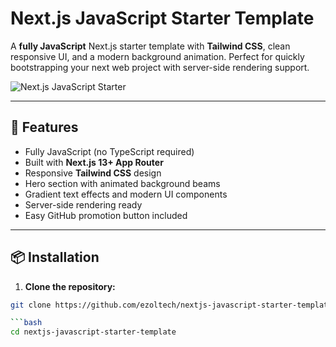 # Next.js JavaScript Starter Template

A **fully JavaScript** Next.js starter template with **Tailwind CSS**, clean responsive UI, and a modern background animation. Perfect for quickly bootstrapping your next web project with server-side rendering support.

![Next.js JavaScript Starter](https://via.placeholder.com/800x300?text=Next.js+JavaScript+Starter)

---

## 🚀 Features

- Fully JavaScript (no TypeScript required)
- Built with **Next.js 13+ App Router**
- Responsive **Tailwind CSS** design
- Hero section with animated background beams
- Gradient text effects and modern UI components
- Server-side rendering ready
- Easy GitHub promotion button included

---

## 📦 Installation

1. **Clone the repository:**

```bash
git clone https://github.com/ezoltech/nextjs-javascript-starter-template

```bash
cd nextjs-javascript-starter-template
